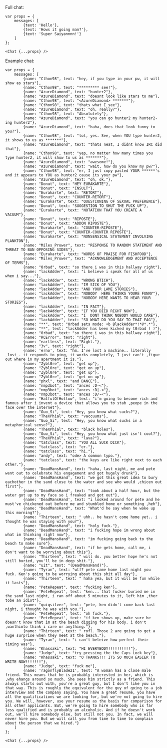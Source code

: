 Full chat:

    var props = {
        messages: [
            {text: 'Hello'},
            {text: 'Hows it going man?'},
            {text: 'Super Saiyannnn!'}
        ]
    };

    <Chat {...props} />

Example chat:

    var props = {
        messages: [
            {name: "Cthon98", text: "hey, if you type in your pw, it will show as stars"},
            {name: "Cthon98", text: "********* see!"},
            {name: "AzureDiamond", text: "hunter2"},
            {name: "AzureDiamond", text: "doesnt look like stars to me"},
            {name: "Cthon98", text: "<AzureDiamond> *******"},
            {name: "Cthon98", text: "thats what I see"},
            {name: "AzureDiamond", text: "oh, really?"},
            {name: "Cthon98", text: "Absolutely"},
            {name: "AzureDiamond", text: "you can go hunter2 my hunter2-ing hunter2"},
            {name: "AzureDiamond", text: "haha, does that look funny to you?"},
            {name: "Cthon98", text: "lol, yes. See, when YOU type hunter2, it shows to us as *******"},
            {name: "AzureDiamond", text: "thats neat, I didnt know IRC did that"},
            {name: "Cthon98", text: "yep, no matter how many times you type hunter2, it will show to us as *******"},
            {name: "AzureDiamond", text: "awesome!"},
            {name: "AzureDiamond", text: "wait, how do you know my pw?"},
            {name: "Cthon98", text: "er, I just copy pasted YOUR ******'s and it appears to YOU as hunter2 cause its your pw"},
            {name: "AzureDiamond", text: "oh, ok."},
            {name: "Donut", text: "HEY EURAKARTE"},
            {name: "Donut", text: "INSULT"},
            {name: "Eurakarte", text: "RETORT"},
            {name: "Donut", text: "COUNTER-RETORT"},
            {name: "Eurakarte", text: "QUESTIONING OF SEXUAL PREFERENCE"},
            {name: "Donut", text: "SUGGESTION TO SHUT THE FUCK UP"},
            {name: "Eurakarte", text: "NOTATION THAT YOU CREATE A VACUUM"},
            {name: "Donut", text: "RIPOSTE"},
            {name: "Donut", text: "ADDON RIPOSTE"},
            {name: "Eurakarte", text: "COUNTER-RIPOSTE"},
            {name: "Donut", text: "COUNTER-COUNTER RIPOSTE"},
            {name: "Eurakarte", text: "NONSENSICAL STATEMENT INVOLVING PLANKTON"},
            {name: "Miles_Prower", text: "RESPONSE TO RANDOM STATEMENT AND THREAT TO BAN OPPOSING SIDES"},
            {name: "Eurakarte", text: "WORDS OF PRAISE FOR FISHFOOD"},
            {name: "Miles_Prower", text: "ACKNOWLEDGEMENT AND ACCEPTENCE OF TERMS"},
            {name: "0rbad", text: "so there i was in this hallway right"},
            {name: "lackAdder", text: "i believe i speak for all of us when i say..."},
            {name: "lackAdder", text: "WRONG BTICH"},
            {name: "lackAdder", text: "IM SICK OF YOU"},
            {name: "lackAdder", text: "AND YOUR LAME STORIES"},
            {name: "lackAdder", text: "NOBODY  HERE THINKS YOURE FUNNY"},
            {name: "lackAdder", text: "NOBODY HERE WANTS TO HEAR YOUR STORIES"},
            {name: "lackAdder", text: "IN FACT"},
            {name: "lackAdder", text: "IF YOU DIED RIGHT NOW"},
            {name: "lackAdder", text: "I  DONT THINK NOBODY WOULD CARE"},
            {name: "lackAdder", text: "SO WHAT DO YOU SAY TO THAT FAG"},
            {name: "**", text: "0rbad sets mode: +b BlackAdder*!*@*.*"},
            {name: "**", text: "lackAdder has been kicked my t0rbad ( )"},
            {name: "0rbad", text: "so there i was in this hallway right"},
            {name: "RCError", text: "right"},
            {name: "eartless", text: "Right."},
            {name: "3v", text: "right"},
            {name: 'erno', text: "hm. I've lost a machine.. literally _lost_. it responds to ping, it works completely, I just can't ,figue out where in my apartment it is."},
            {name: "Zybl0re", text: "get up"},
            {name: "Zybl0re", text: "get on up"},
            {name: "Zybl0re", text: "get up"},
            {name: "Zybl0re", text: "get on up"},
            {name: "phxl", text: "and DANCE"},
            {name: "nmp3bot", text: "ances :D-<"},
            {name: "nmp3bot", text: "ances :D|-<"},
            {name: "nmp3bot", text: "ances :D/-<"},
            {name: "HatfulOfHollow", text: "i'm going to become rich and famous after i invent a device that allows you to stab ,peope in the face over the internet"},
            {name: "Guo_Si", text: "Hey, you know what sucks?"},
            {name: "TheXPhial", text: "vaccuums"},
            {name: "Guo_Si", text: "Hey, you know what sucks in a metaphorical sense?"},
            {name: "TheXPhial", text: "black holes"},
            {name: "Guo_Si", text: "Hey, you know what just isn't cool?"},
            {name: "TheXPhial", text: "lava?"},
            {name: "tatclass", text: "YOU ALL SUCK DICK"},
            {name: "tatclass", text: "er."},
            {name: "tatclass", text: "hi."},
            {name: "andy", text: "ode> A common typo."},
            {name: "tatclass", text: "the keys are like right next to each other."},
            {name: "DeadMansHand", text: "haha, last night, me and pete went out to celebrate his engagement and got hugely drunk"},
            {name: 'DeadMansHand', text: "we got this great idea to bury eachother in the sand close to the water and see who would ,chicen out first"},
            {name: "DeadMansHand", text: "took about a half hour, but the water got up to my face so i freaked and got out"},
            {name: 'DeadMansHand', text: "i looked around for pete and he must've chickened out before me and stumbled home or something ,heh"},
            {name: "DeadMansHand", text: "What'd he say when he woke up this morning?"},
            {name: "Thirteen", text: " uhh.. he hasn't come home yet.. i thought he was staying with you?"},
            {name: "DeadMansHand", text: "holy fuck."},
            {name: "DeadMansHand", text: "i fucking hope im wrong about what im thinking right now"},
            {name: "DeadMansHand", text: "im fucking going back to the beach to make sure"},
            {name: "DeadMansHand", text: "if he gets home, call me, i don't want to be worrying about this"},
            {name: "Thirteen", text: " will do. you better hope he's not still buried, you'll be in deep shit."},
            {name: "uit", text: "(DeadMansHand)"},
            {name: "Tyran", text: "wtf? pete came home last night you fuck. Ken's going to be worrying about this shit all day"},
            {name: "Thirteen", text: " haha yea, but it will be fun while it lasts"},
            {name: "PeteRepeat", text: "fucking ken"},
            {name: 'PeteRepeat', text: "ken... that fucker buried me in the sand last night, i ran off about 5 minutes to it, left him ,ther tobe an idiot"},
            {name: "quiqsilver", text: "pete, ken didn't come back last night, i thought he was with you."},
            {name: "PeteRepeat", text: "oh fuck."},
            {name: 'PeteRepeat', text: "if ken shows up, make sure he doesn't know that im at the beach digging for his body. i don't ,wanthimto think i care or anything."},
            {name: "Thirteen", text: " rofl. Those 2 are going to get a huge surprise when they meet at the beach."},
            {name: "Tyran", text: "i can't beleive how perfect their timing was"},
            {name: "Khassaki", text: "HI EVERYBODY!!!!!!!!!!"},
            {name: "Judge", text: "try pressing the the Caps Lock key"},
            {name: "Khassaki", text: "O THANKS!!! ITS SO MUCH EASIER TO WRITE NOW!!!!!!!"},
            {name: "Judge", text: "fuck me"},
            {name: 'ragonflyBlade21', text: "A woman has a close male friend. This means that he is probably interested in her, which is ,why ehangs around so much. She sees him strictly as a friend. This always starts out with, you're a great guy, but I don't like you in that way. This is roughly the equivalent for the guy of going to a job interview and the company saying, You have a great resume, you have all the qualifications we are looking for, but we're not going to hire you. We will, however, use your resume as the basis for comparison for all other applicants. But, we're going to hire somebody who is far less qualified and is probably an alcoholic. And if he doesn't work out, we'll hire somebody else, but still not you. In fact, we will never hire you. But we will call you from time to time to complain about the person that we hired."}
        ]
    };

    <Chat {...props} />

